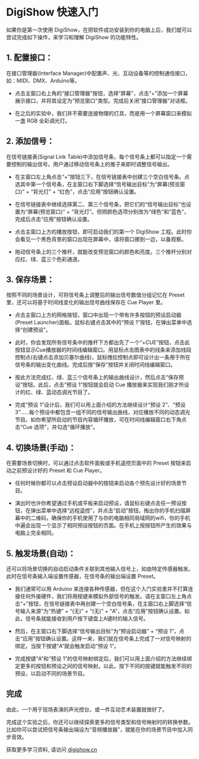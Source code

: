 # DigiShow 快速入门

如果你是第一次使用 DigiShow，在把软件成功安装到你的电脑上后，我们就可以尝试完成如下操作，来学习和理解 DigiShow 的功能特性。

## 1. 配置接口：
在接口管理器(Interface Manager)中配置声、光、互动设备等的控制通信接口，如：MIDI、DMX、Arduino等。

- 点击主窗口右上角的“接口管理器”按钮，选择“屏幕”，点击“+”添加一个屏幕展示接口，并将其设定为“预览窗口”类型。完成后关闭“接口管理器”对话框。

- 在之后的实验中，我们并不需要连接物理的灯具，而是用一个屏幕窗口来模拟一盏 RGB 全彩调光灯。

## 2. 添加信号：
在信号链接表(Signal Link Table)中添加信号条，每个信号条上都可以指定一个需要控制的输出信号。用户通过移动信号条上的推子来即时调整信号输出。

- 在主窗口左上角点击“+”按钮三下，在信号链接表中创建三个空白信号条。点选其中第一个信号条，在主窗口右下脚选择“信号输出目标”为“屏幕(预览窗口)” + “背光灯” + “红色”，点击“应用”按钮确认设置。

- 在信号链接表中继续选择第二、第三个信号条，把它们的“信号输出目标”也设置为“屏幕(预览窗口)” + “背光灯”。但把颜色选项分别改为“绿色”和“蓝色”，完成后点击“应用”按钮确认设置。

- 点击主窗口上方的播放按钮，即可启动我们的第一个 DigiShow 工程。此时你会看见一个黑色背景的窗口出现在屏幕中，请将窗口挪到一边，以备观察。

- 拖动信号条上的三个推杆，就能改变预览窗口的颜色和亮度。三个推杆分别对应红、绿、蓝三个色彩通道。

## 3. 保存场景：
按照不同的场景设计，可将信号条上调整后的输出信号数值分组记忆在 Preset 里，还可以将基于时间线变化的输出信号曲线保存在 Cue Player 里。

- 点击主窗口上方的网格按钮，窗口中出现一个带有许多按钮的预设启动器(Preset Launcher)面板。鼠标右键点击其中的“预设 1”按钮，在弹出菜单中选择“创建预设”。

- 此时，你会发现所有信号条中的推杆下方都出先了一个“+CUE”按钮，点击此按钮显示Cue播放器的时间线编辑窗口。用鼠标点击图表中的线条来添加线段控制点(右键点击添加贝塞尔曲线)，鼠标拽拉控制点即可设计出一条用于所在信号条的输出变化曲线。完成后按“保存”按钮并关闭时间线编辑窗口。

- 按此方法完成红、绿、蓝三个信号条上的输出曲线设计，然后点击“保存预设”按钮。此后，点击“预设 1”按钮就会启动 Cue 播放器来实现我们刚才所设计的红、绿、蓝动态调光节目了。

- 完成“预设 1”设计后，我们可以用上面介绍的方法继续设计“预设 2”、“预设 3”......每个预设中都包含一组不同的信号输出曲线，对应播放不同的动态调光节目。如你希望所启动的节目内容循环播放，可在时间线编辑窗口右下角点击“Cue 选项”，并勾选“循环播放”。

## 4. 切换场景(手动)：
在需要场景切换时，可以通过点击软件面板或手机遥控页面中的 Preset 按钮来启动之前预设计好的 Preset 和 Cue Player。

- 任何时候你都可以点击预设启动器中的按钮来启动各个预先设计好的场景节目。

- 演出时也许你希望通过手机或平板来启动预设，请鼠标右键点击任一预设按钮，在弹出菜单中选择“远程遥控”，并点击“启动”按钮。掏出你的手机扫描屏幕中的二维码，确保你的手机使用了与你的电脑相同局域网的wifi，你的手机中遍会出现一个显示了相同预设按钮的页面。在手机上按按钮所产生的效果与电脑上完全相同。

## 5. 触发场景(自动)：
还可以将场景切换的自动启动条件关联到其他输入信号上，如由特定传感器触发。此时在信号条输入端设置传感器，在信号条的输出端设置 Preset。

- 我们通常可以用 Arduino 来连接各种传感器，但在这个入门实验里并不打算连接任何外接硬件，我们将用按键来模拟外部信号的触发。请在主窗口左上角点击“+”按钮，在信号链接表中再创建一个空白信号条，在主窗口右上脚选择“信号输入来源”为“热键” + “(无)” + “(无)” + “A”，点击“应用”按钮确认设置。如此，信号条就能接收到用户按下键盘上A键时的输入信号。

- 然后，在主窗口右下脚选择“信号输出目标”为“预设启动器” + “预设 1”，点击“应用”按钮确认设置。这样一来，我们就在信号条上完成了一对信号映射的绑定。当按下按键“A”就会触发启动“预设 1”。

- 完成按键“A”和“预设 1”的信号映射绑定后，我们可以用上面介绍的方法继续绑定更多的按钮和预设之间的信号映射。以此，按下不同的按键就能触发不同的预设，以启动不同的场景节目。

## 完成
由此，一个用于现场表演的声光控台，或一件互动艺术装置就做好了。 

完成这个实验之后，你还可以继续探索更多的信号类型和信号映射时的转换参数。比如你可以尝试把信号条输出端设为“音频播放器”，就能在你的场景节目中加入同步音效。 

获取更多学习资料, 请访问 [digishow.cn](https://cdn.digishow.cn) 
